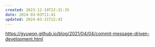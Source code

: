 ```yaml
---
created: 2023-12-19T22:31:35
date: 2024-03-03T11:41
updated: 2024-03-31T22:43
---
```

https://gyuwon.github.io/blog/2021/04/04/commit-message-driven-development.html